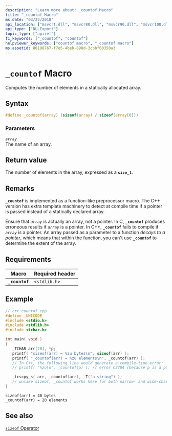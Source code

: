 ```yaml
---
description: "Learn more about: _countof Macro"
title: "_countof Macro"
ms.date: "03/22/2018"
api_location: ["msvcrt.dll", "msvcr80.dll", "msvcr90.dll", "msvcr100.dll", "msvcr100_clr0400.dll", "msvcr110.dll", "msvcr110_clr0400.dll", "msvcr120.dll", "msvcr120_clr0400.dll", "ucrtbase.dll"]
api_type: ["DLLExport"]
topic_type: ["apiref"]
f1_keywords: ["_countof", "countof"]
helpviewer_keywords: ["countof macro", "_countof macro"]
ms.assetid: 86198767-f7e5-4beb-898d-3cbbf60350a3
---
```

# `_countof` Macro

Computes the number of elements in a statically allocated array.

## Syntax

```C
#define _countof(array) (sizeof(array) / sizeof(array[0]))
```

### Parameters

*`array`*\
The name of an array.

## Return value

The number of elements in the array, expressed as a **`size_t`**.

## Remarks

**`_countof`** is implemented as a function-like preprocessor macro. The C++ version has extra template machinery to detect at compile time if a pointer is passed instead of a statically declared array.

Ensure that *`array`* is actually an array, not a pointer. In C, **`_countof`** produces erroneous results if *`array`* is a pointer. In C++, **`_countof`** fails to compile if *`array`* is a pointer.  An array passed as a parameter to a function *decays to a pointer*, which means that within the function, you can't use **`_countof`** to determine the extent of the array.

## Requirements

|Macro|Required header|
|-----------|---------------------|
|**`_countof`**|`<stdlib.h>`|

## Example

```cpp
// crt_countof.cpp
#define _UNICODE
#include <stdio.h>
#include <stdlib.h>
#include <tchar.h>

int main( void )
{
   _TCHAR arr[20], *p;
   printf( "sizeof(arr) = %zu bytes\n", sizeof(arr) );
   printf( "_countof(arr) = %zu elements\n", _countof(arr) );
   // In C++, the following line would generate a compile-time error:
   // printf( "%zu\n", _countof(p) ); // error C2784 (because p is a pointer)

   _tcscpy_s( arr, _countof(arr), _T("a string") );
   // unlike sizeof, _countof works here for both narrow- and wide-character strings
}
```

```Output
sizeof(arr) = 40 bytes
_countof(arr) = 20 elements
```

## See also

[`sizeof` Operator](../../cpp/sizeof-operator.md)
